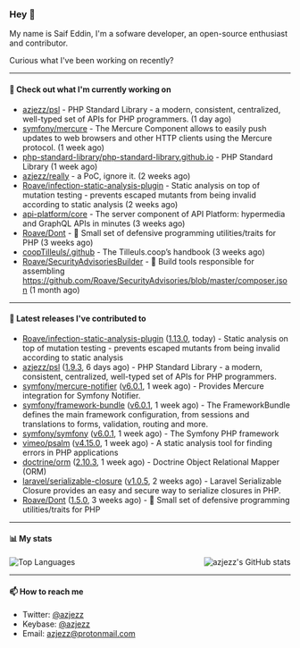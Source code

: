 ### Hey 👋

My name is Saif Eddin, I'm a sofware developer, an open-source enthusiast and contributor.

Curious what I've been working on recently?

---

#### 👷 Check out what I'm currently working on

- [azjezz/psl](https://github.com/azjezz/psl) - PHP Standard Library - a modern, consistent, centralized, well-typed set of APIs for PHP programmers. (1 day ago)
- [symfony/mercure](https://github.com/symfony/mercure) - The Mercure Component allows to easily push updates to web browsers and other HTTP clients using the Mercure protocol. (1 week ago)
- [php-standard-library/php-standard-library.github.io](https://github.com/php-standard-library/php-standard-library.github.io) - PHP Standard Library (1 week ago)
- [azjezz/really](https://github.com/azjezz/really) - a PoC, ignore it. (2 weeks ago)
- [Roave/infection-static-analysis-plugin](https://github.com/Roave/infection-static-analysis-plugin) - Static analysis on top of mutation testing - prevents escaped mutants from being invalid according to static analysis (2 weeks ago)
- [api-platform/core](https://github.com/api-platform/core) - The server component of API Platform: hypermedia and GraphQL APIs in minutes (3 weeks ago)
- [Roave/Dont](https://github.com/Roave/Dont) - :no_entry_sign: Small set of defensive programming utilities/traits for PHP (3 weeks ago)
- [coopTilleuls/.github](https://github.com/coopTilleuls/.github) - The Tilleuls.coop’s handbook (3 weeks ago)
- [Roave/SecurityAdvisoriesBuilder](https://github.com/Roave/SecurityAdvisoriesBuilder) - :hammer: Build tools responsible for assembling https://github.com/Roave/SecurityAdvisories/blob/master/composer.json (1 month ago)

---

#### 🔭 Latest releases I've contributed to

- [Roave/infection-static-analysis-plugin](https://github.com/Roave/infection-static-analysis-plugin) ([1.13.0](https://github.com/Roave/infection-static-analysis-plugin/releases/tag/1.13.0), today) - Static analysis on top of mutation testing - prevents escaped mutants from being invalid according to static analysis
- [azjezz/psl](https://github.com/azjezz/psl) ([1.9.3](https://github.com/azjezz/psl/releases/tag/1.9.3), 6 days ago) - PHP Standard Library - a modern, consistent, centralized, well-typed set of APIs for PHP programmers.
- [symfony/mercure-notifier](https://github.com/symfony/mercure-notifier) ([v6.0.1](https://github.com/symfony/mercure-notifier/releases/tag/v6.0.1), 1 week ago) - Provides Mercure integration for Symfony Notifier.
- [symfony/framework-bundle](https://github.com/symfony/framework-bundle) ([v6.0.1](https://github.com/symfony/framework-bundle/releases/tag/v6.0.1), 1 week ago) - The FrameworkBundle defines the main framework configuration, from sessions and translations to forms, validation, routing and more.
- [symfony/symfony](https://github.com/symfony/symfony) ([v6.0.1](https://github.com/symfony/symfony/releases/tag/v6.0.1), 1 week ago) - The Symfony PHP framework
- [vimeo/psalm](https://github.com/vimeo/psalm) ([v4.15.0](https://github.com/vimeo/psalm/releases/tag/v4.15.0), 1 week ago) - A static analysis tool for finding errors in PHP applications
- [doctrine/orm](https://github.com/doctrine/orm) ([2.10.3](https://github.com/doctrine/orm/releases/tag/2.10.3), 1 week ago) - Doctrine Object Relational Mapper (ORM)
- [laravel/serializable-closure](https://github.com/laravel/serializable-closure) ([v1.0.5](https://github.com/laravel/serializable-closure/releases/tag/v1.0.5), 2 weeks ago) - Laravel Serializable Closure provides an easy and secure way to serialize closures in PHP.
- [Roave/Dont](https://github.com/Roave/Dont) ([1.5.0](https://github.com/Roave/Dont/releases/tag/1.5.0), 3 weeks ago) - :no_entry_sign: Small set of defensive programming utilities/traits for PHP

---

#### 📊 My stats

<img align="right" alt="azjezz's GitHub stats" src="https://github-readme-stats.vercel.app/api?username=azjezz&count_private=1&show_icons=true&" />

![Top Languages](https://github-readme-stats.vercel.app/api/top-langs/?username=azjezz)

---

#### 📫 How to reach me

- Twitter: [@azjezz](https://twitter.com/azjezz)
- Keybase: [@azjezz](https://keybase.io/azjezz)
- Email: [azjezz@protonmail.com](mailto://azjezz@protonmail.com)
